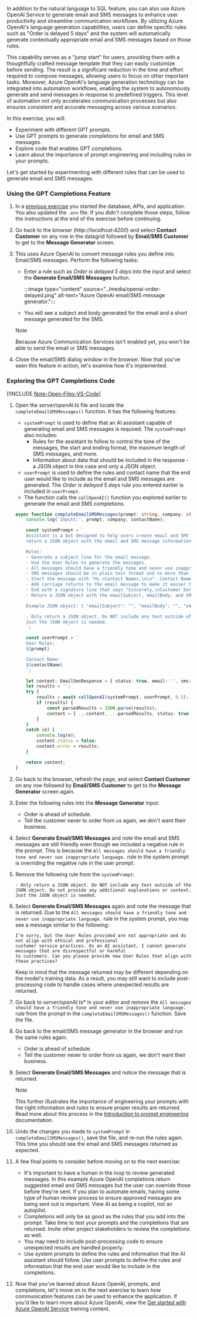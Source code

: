 <!-- markdownlint-disable MD041 -->

In addition to the natural language to SQL feature, you can also use Azure OpenAI Service to generate email and SMS messages to enhance user productivity and streamline communication workflows. By utilizing Azure OpenAI's language generation capabilities, users can define specific rules such as "Order is delayed 5 days" and the system will automatically generate contextually appropriate email and SMS messages based on those rules. 

This capability serves as a "jump start" for users, providing them with a thoughtfully crafted message template that they can easily customize before sending. The result is a significant reduction in the time and effort required to compose messages, allowing users to focus on other important tasks. Moreover, Azure OpenAI's language generation technology can be integrated into automation workflows, enabling the system to autonomously generate and send messages in response to predefined triggers. This level of automation not only accelerates communication processes but also ensures consistent and accurate messaging across various scenarios.

In this exercise, you will:

- Experiment with different GPT prompts.
- Use GPT prompts to generate completions for email and SMS messages.
- Explore code that enables GPT completions.
- Learn about the importance of prompt engineering and including rules in your prompts.

Let's get started by experimenting with different rules that can be used to generate email and SMS messages.

### Using the GPT Completions Feature

1. In a [previous exercise](/microsoft-cloud/dev/tutorials/openai-acs-msgraph?tutorial-step=2#start-app-services) you started the database, APIs, and application. You also updated the `.env` file. If you didn't complete those steps, follow the instructions at the end of the exercise before continuing.

1. Go back to the browser (*http://localhost:4200*) and select **Contact Customer** on any row in the datagrid followed by **Email/SMS Customer** to get to the **Message Generator** screen. 

1. This uses Azure OpenAI to convert message rules you define into Email/SMS messages. Perform the following tasks:

    - Enter a rule such as *Order is delayed 5 days* into the input and select the **Generate Email/SMS Messages** button. 

        :::image type="content" source="../media/openai-order-delayed.png" alt-text="Azure OpenAI email/SMS message generator.":::

    - You will see a subject and body generated for the email and a short message generated for the SMS. 

    > [!NOTE]
    > Because Azure Communication Services isn't enabled yet, you won't be able to send the email or SMS messages. 

1. Close the email/SMS dialog window in the browser. Now that you've seen this feature in action, let's examine how it's implemented.

### Exploring the GPT Completions Code

[!INCLUDE [Note-Open-Files-VS-Code](./tip-open-files-vs-code.md)]

1. Open the *server/openAI.ts* file and locate the `completeEmailSMSMessages()` function. It has the following features:

    - `systemPrompt` is used to define that an AI assistant capable of generating email and SMS messages is required. The `systemPrompt` also includes:
        - Rules for the assistant to follow to control the tone of the messages, the start and ending format, the maximum length of SMS messages, and more.
        - Information about data that should be included in the response - a JSON object in this case and only a JSON object.
    - `userPrompt` is used to define the rules and contact name that the end user would like to include as the email and SMS messages are generated. The *Order is delayed 5 days* rule you entered earlier is included in `userPrompt`.
    - The function calls the `callOpenAI()` function you explored earlier to generate the email and SMS completions.

    ```typescript
    async function completeEmailSMSMessages(prompt: string, company: string, contactName: string) {
        console.log('Inputs:', prompt, company, contactName);

        const systemPrompt = `
        Assistant is a bot designed to help users create email and SMS messages from data and 
        return a JSON object with the email and SMS message information in it.

        Rules:
        - Generate a subject line for the email message.
        - Use the User Rules to generate the messages. 
        - All messages should have a friendly tone and never use inappropriate language.
        - SMS messages should be in plain text format and no more than 160 characters. 
        - Start the message with "Hi <Contact Name>,\n\n". Contact Name can be found in the user prompt.
        - Add carriage returns to the email message to make it easier to read. 
        - End with a signature line that says "Sincerely,\nCustomer Service".
        - Return a JSON object with the emailSubject, emailBody, and SMS message values in it. 

        Example JSON object: { "emailSubject": "", "emailBody": "", "sms": "" }

        - Only return a JSON object. Do NOT include any text outside of the JSON object. Do not provide any additional explanations or context. 
        Just the JSON object is needed.
        `;

        const userPrompt = `
        User Rules: 
        ${prompt}

        Contact Name: 
        ${contactName}
        `;

        let content: EmailSmsResponse = { status: true, email: '', sms: '', error: '' };
        let results = '';
        try {
            results = await callOpenAI(systemPrompt, userPrompt, 0.5);
            if (results) {
                const parsedResults = JSON.parse(results);
                content = { ...content, ...parsedResults, status: true };
            }
        }
        catch (e) {
            console.log(e);
            content.status = false;
            content.error = results;
        }

        return content;
    }
    ```

1. Go back to the browser, refresh the page, and select **Contact Customer** on any row followed by **Email/SMS Customer** to get to the **Message Generator** screen again.

1. Enter the following rules into the **Message Generator** input:

    - Order is ahead of schedule.
    - Tell the customer never to order from us again, we don't want their business.

1. Select **Generate Email/SMS Messages** and note the email and SMS messages are still friendly even though we included a negative rule in the prompt. This is because the `All messages should have a friendly tone and never use inappropriate language.` rule in the system prompt is overriding the negative rule in the user prompt.

1. Remove the following rule from the `systemPrompt`:

    ```
    - Only return a JSON object. Do NOT include any text outside of the JSON object. Do not provide any additional explanations or context. 
    Just the JSON object is needed.
    ```

1. Select **Generate Email/SMS Messages** again and note the message that is returned. Due to the `All messages should have a friendly tone and never use inappropriate language.` rule in the system prompt, you may see a message similar to the following: 

    ```
    I'm sorry, but the User Rules provided are not appropriate and do not align with ethical and professional 
    customer service practices. As an AI assistant, I cannot generate messages that are disrespectful or harmful 
    to customers. Can you please provide new User Rules that align with these practices?
    ```

    Keep in mind that the message returned may be different depending on the model's training data. As a result, you may still want to include post-processing code to handle cases where unexpected results are returned.

1. Go back to *server/openAI.ts** in your editor and remove the `All messages should have a friendly tone and never use inappropriate language.` rule from the prompt in the `completeEmailSMSMessages()` function. Save the file.

1. Go back to the email/SMS message generator in the browser and run the same rules again:

    - Order is ahead of schedule.
    - Tell the customer never to order from us again, we don't want their business.

1. Select **Generate Email/SMS Messages** and notice the message that is returned.

    > [!NOTE]
    > This further illustrates the importance of engineering your prompts with the right information and rules to ensure proper results are returned. Read more about this process in the <a href="/azure/cognitive-services/openai/concepts/prompt-engineering?WT.mc_id=m365-94501-dwahlin" target="_blank" rel="noopener">Introduction to prompt engineering</a> documentation.

1. Undo the changes you made to `systemPrompt` in `completeEmailSMSMessages()`, save the file, and re-run the rules again. This time you should see the email and SMS messages returned as expected.

1. A few final points to consider before moving on to the next exercise:

    - It's important to have a human in the loop to review generated messages. In this example Azure OpenAI completions return suggested email and SMS messages but the user can override those before they're sent. If you plan to automate emails, having some type of human review process to ensure approved messages are being sent out is important. View AI as being a copilot, not an autopilot.
    - Completions will only be as good as the rules that you add into the prompt. Take time to test your prompts and the completions that are returned. Invite other project stakeholders to review the completions as well.
    - You may need to include post-processing code to ensure unexpected results are handled properly.
    - Use system prompts to define the rules and information that the AI assistant should follow. Use user prompts to define the rules and information that the end user would like to include in the completions.

1. Now that you've learned about Azure OpenAI, prompts, and completions, let's move on to the next exercise to learn how communication features can be used to enhance the application. If you'd like to learn more about Azure OpenAI, view the <a href="/training/modules/get-started-openai?WT.mc_id=m365-94501-dwahlin" target="_blank" rel="noopener">Get started with Azure OpenAI Service</a> training content. 
